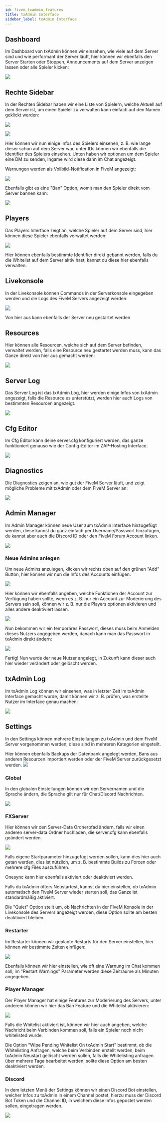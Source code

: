 ```yaml
---
id: fivem_txadmin_features
title: txAdmin Interface
sidebar_label: txAdmin Interface
---
```


## Dashboard

Im Dashboard von txAdmin können wir einsehen, wie viele auf dem Server sind und wie performant der Server läuft, hier können wir ebenfalls den Server Starten oder Stoppen, Announcements auf dem Server anzeigen lassen oder alle Spieler kicken:

![](https://screensaver01.zap-hosting.com/index.php/s/TMeYZR5TocopQBf/preview)

## Rechte Sidebar

In der Rechten Sidebar haben wir eine Liste von Spielern, welche Aktuell auf dem Server ist, um einen Spieler zu verwalten kann einfach auf den Namen geklickt werden:

![](https://screensaver01.zap-hosting.com/index.php/s/jAxWmXnomzQs5tS/preview)

![](https://screensaver01.zap-hosting.com/index.php/s/7sf4SztHKy3tRja/preview)

Hier können wir nun einige Infos des Spielers einsehen, z. B. wie lange dieser schon auf dem Server war, unter IDs können wir ebenfalls die Identifier des Spielers einsehen.
Unten haben wir optionen um dem Spieler eine DM zu senden, Ingame wird diese dann im Chat angezeigt.

Warnungen werden als Vollbild-Notification in FiveM angezeigt:

![](https://screensaver01.zap-hosting.com/index.php/s/73HRiKNeKycYG97/preview)

Ebenfalls gibt es eine "Ban" Option, womit man den Spieler direkt vom Server bannen kann:

![](https://screensaver01.zap-hosting.com/index.php/s/ZNJATNixb6k6e37/preview)


## Players

Das Players Interface zeigt an, welche Spieler auf dem Server sind, hier können diese Spieler ebenfalls verwaltet werden:

![](https://screensaver01.zap-hosting.com/index.php/s/RQQQpq7RKxMCRmN/preview)

Hier können ebenfalls bestimmte Identifier direkt gebannt werden, falls du die Whitelist auf dem Server aktiv hast, kannst du diese hier ebenfalls verwalten.

## Livekonsole

In der Livekonsole können Commands in der Serverkonsole eingegeben werden und die Logs des FiveM Servers angezeigt werden:

![](https://screensaver01.zap-hosting.com/index.php/s/cJnDSSccLjGcEH3/preview)

Von hier aus kann ebenfalls der Server neu gestartet werden.

## Resources

Hier können alle Resourcen, welche sich auf dem Server befinden, verwaltet werden, falls eine Resource neu gestartet werden muss, kann das Ganze direkt von hier aus gemacht werden:

![](https://screensaver01.zap-hosting.com/index.php/s/Kbn6GTkf2iaNmq3/preview)

## Server Log

Das Server Log ist das txAdmin Log, hier werden einige Infos von txAdmin angezeigt, falls die Resource es unterstützt, werden hier auch Logs von bestimmten Resourcen angezeigt.

![](https://screensaver01.zap-hosting.com/index.php/s/9N4d3KN5FQCfM9r/preview)

## Cfg Editor

Im Cfg Editor kann deine server.cfg konfiguriert werden, das ganze funktioniert genauso wie der Config-Editor im ZAP-Hosting Interface.

![](https://screensaver01.zap-hosting.com/index.php/s/63bs6KBJ3eooZFY/preview)

## Diagnostics

Die Diagnostics zeigen an, wie gut der FiveM Server läuft, und zeigt mögliche Probleme mit txAdmin oder dem FiveM Server an:

![](https://screensaver01.zap-hosting.com/index.php/s/kQFpT9gCgZ8AJgo/preview)

## Admin Manager

Im Admin Manager können neue User zum txAdmin Interface hinzugefügt werden, diese kannst du ganz einfach per Username/Passwort hinzufügen, du kannst aber auch die Discord ID oder den FiveM Forum Account linken.

![](https://screensaver01.zap-hosting.com/index.php/s/ysmmQ9rJpTLq2X3/preview)

### Neue Admins anlegen

Um neue Admins anzulegen, klicken wir rechts oben auf den grünen "Add" Button, hier können wir nun die Infos des Accounts einfügen:

![](https://screensaver01.zap-hosting.com/index.php/s/PKGbJot7kNFH343/preview)

Hier können wir ebenfalls angeben, welche Funktionen der Account zur Verfügung haben sollte, wenn es z. B. nur ein Account zur Moderierung des Servers sein soll, können wir z. B. nur die Players optionen aktivieren und alles andere deaktiviert lassen.

![](https://screensaver01.zap-hosting.com/index.php/s/dCkSpMcrBFFCq6Z/preview)

Nun bekommen wir ein temporäres Passwort, dieses muss beim Anmelden dieses Nutzers angegeben werden, danach kann man das Passwort in txAdmin direkt ändern:

![](https://screensaver01.zap-hosting.com/index.php/s/ia3tpWEfkzEzoRT/preview)

Fertig! Nun wurde der neue Nutzer angelegt, in Zukunft kann dieser auch hier wieder verändert oder gelöscht werden.

## txAdmin Log

Im txAdmin Log können wir einsehen, was in letzter Zeit im txAdmin Interface gemacht wurde, damit können wir z. B. prüfen, was erstellte Nutzer im Interface genau machen:

![](https://screensaver01.zap-hosting.com/index.php/s/jYzJZGdALfKqF8s/preview)

## Settings

In den Settings können mehrere Einstellungen zu txAdmin und dem FiveM Server vorgenommen werden, diese sind in mehreren Kategorien eingeteilt.

Hier können ebenfalls Backups der Datenbank angelegt werden, Bans aus anderen Resourcen importiert werden oder der FiveM Server zurückgesetzt werden.
![](https://screensaver01.zap-hosting.com/index.php/s/JiHtm8J3fH7W4R7/preview)

### Global

In den globalen Einstellungen können wir den Servernamen und die Sprache ändern, die Sprache gilt nur für Chat/Discord Nachrichten.

![](https://screensaver01.zap-hosting.com/index.php/s/XbWeFR5wqNWf7nG/preview)

### FXServer

Hier können wir den Server-Data Ordnerpfad ändern, falls wir einen anderen server-data Ordner hochladen, die server.cfg kann ebenfalls geändert werden.

![](https://screensaver01.zap-hosting.com/index.php/s/5SXpngKsqgjW9JC/preview)

Falls eigene Startparameter hinzugefügt werden sollen, kann dies hier auch getan werden, dies ist nützlich, um z. B. bestimmte Builds zu Forcen oder mehrere cfg Files auszuführen.

Onesync kann hier ebenfalls aktiviert oder deaktiviert werden.

Falls du txAdmin öfters Neustartest, kannst du hier einstellen, ob txAdmin automatisch den FiveM Server wieder starten soll, das Ganze ist standardmäßig aktiviert.

Die "Quiet" Option stellt um, ob Nachrichten in der FiveM Konsole in der Livekonsole des Servers angezeigt werden, diese Option sollte am besten deaktiviert bleiben.


### Restarter

Im Restarter können wir geplante Restarts für den Server einstellen, hier können wir bestimmte Zeiten einfügen:

![](https://screensaver01.zap-hosting.com/index.php/s/HW6bJay6EpxD6X4/preview)

Ebenfalls können wir hier einstellen, wie oft eine Warnung im Chat kommen soll, im "Restart Warnings" Parameter werden diese Zeiträume als Minuten angegeben.


### Player Manager

Der Player Manager hat einige Features zur Moderierung des Servers, unter anderem können wir hier das Ban Feature und die Whitelist aktivieren:

![](https://screensaver01.zap-hosting.com/index.php/s/bbcHQf59w879H9m/preview)

Falls die Whitelist aktiviert ist, können wir hier auch angeben, welche Nachricht beim Verbinden kommen soll, falls ein Spieler noch nicht whitelisted wurde.

Die Option "Wipe Pending Whitelist On txAdmin Start" bestimmt, ob die Whitelisting Anfragen, welche beim Verbinden erstellt werden, beim txAdmin Neustart gelöscht werden sollen, falls die Whitelisting anfragen über mehrere Tage bearbeitet werden, sollte diese Option am besten deaktiviert werden.


### Discord

In dem letzten Menü der Settings können wir einen Discord Bot einstellen, welcher Infos zu txAdmin in einem Channel postet, hierzu muss der Discord Bot Token und die Channel ID, in welchem diese Infos gepostet werden sollen, eingetragen werden.

![](https://screensaver01.zap-hosting.com/index.php/s/NNKTBSSB5DXLXiQ/preview)
